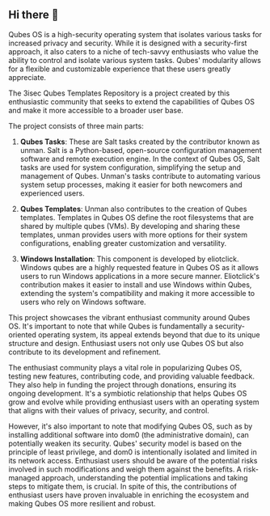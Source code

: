 ## Hi there 👋
Qubes OS is a high-security operating system that isolates various tasks for
increased privacy and security. While it is designed with a security-first
approach, it also caters to a niche of tech-savvy enthusiasts who value the
ability to control and isolate various system tasks. Qubes' modularity allows
for a flexible and customizable experience that these users greatly appreciate.

The 3isec Qubes Templates Repository is a project created by this enthusiastic
community that seeks to extend the capabilities of Qubes OS and make it more
accessible to a broader user base.

The project consists of three main parts:

1. **Qubes Tasks**: These are Salt tasks created by the contributor known as
unman. Salt is a Python-based, open-source configuration management software
and remote execution engine. In the context of Qubes OS, Salt tasks are used for
system configuration, simplifying the setup and management of Qubes. Unman's
tasks contribute to automating various system setup processes, making it easier
for both newcomers and experienced users.

2. **Qubes Templates**: Unman also contributes to the creation of Qubes templates.
Templates in Qubes OS define the root filesystems that are shared by multiple
qubes (VMs). By developing and sharing these templates, unman provides users
with more options for their system configurations, enabling greater customization
and versatility.

3. **Windows Installation**: This component is developed by eliotclick. Windows qubes
are a highly requested feature in Qubes OS as it allows users to run Windows
applications in a more secure manner. Eliotclick's contribution makes it easier
to install and use Windows within Qubes, extending the system's compatibility
and making it more accessible to users who rely on Windows software.

This project showcases the vibrant enthusiast community around Qubes OS. It's
important to note that while Qubes is fundamentally a security-oriented
operating system, its appeal extends beyond that due to its unique structure and
design. Enthusiast users not only use Qubes OS but also contribute to its
development and refinement.

The enthusiast community plays a vital role in popularizing Qubes OS, testing
new features, contributing code, and providing valuable feedback. They also help
in funding the project through donations, ensuring its ongoing development. It's
a symbiotic relationship that helps Qubes OS grow and evolve while providing
enthusiast users with an operating system that aligns with their values of
privacy, security, and control.

However, it's also important to note that modifying Qubes OS, such as by
installing additional software into dom0 (the administrative domain), can
potentially weaken its security. Qubes' security model is based on the principle
of least privilege, and dom0 is intentionally isolated and limited in its
network access. Enthusiast users should be aware of the potential risks involved
in such modifications and weigh them against the benefits. A risk-managed
approach, understanding the potential implications and taking steps to mitigate
them, is crucial. In spite of this, the contributions of enthusiast users have
proven invaluable in enriching the ecosystem and making Qubes OS more resilient
and robust.


